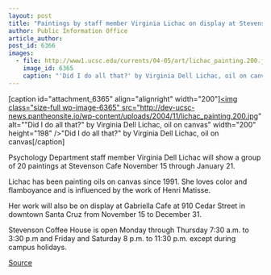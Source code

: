 ```yaml
---
layout: post
title: "Paintings by staff member Virginia Lichac on display at Stevenson Cafe"
author: Public Information Office
article_author: 
post_id: 6366
images:
  - file: http://www1.ucsc.edu/currents/04-05/art/lichac_painting.200.jpg
    image_id: 6365
    caption: "'Did I do all that?' by Virginia Dell Lichac, oil on canvas"
---
```


[caption id="attachment_6365" align="alignright" width="200"]<a href="http://dev-ucsc-news.pantheonsite.io/wp-content/uploads/2004/11/lichac_painting.200.jpg"><img class="size-full wp-image-6365" src="http://dev-ucsc-news.pantheonsite.io/wp-content/uploads/2004/11/lichac_painting.200.jpg" alt=""Did I do all that?" by Virginia Dell Lichac, oil on canvas" width="200" height="198" /></a>"Did I do all that?" by Virginia Dell Lichac, oil on canvas[/caption]
<a name="content" id="content"></a>
<p>
  Psychology Department staff member Virginia Dell Lichac will show a group of 20 paintings at Stevenson Cafe November 15 through January 21.
</p>
<p>
  Lichac has been painting oils on canvas since 1991. She loves color and flamboyance and is influenced by the work of Henri Matisse.
</p>
<p>
  Her work will also be on display at Gabriella Cafe at 910 Cedar Street in downtown Santa Cruz from November 15 to December 31.<br>
</p>
<p>
  Stevenson Coffee House is open Monday through Thursday 7:30 a.m. to 3:30 p.m and Friday and Saturday 8 p.m. to 11:30 p.m. except during campus holidays.
</p>
<p><a href="http://www1.ucsc.edu/currents/04-05/11-15/brief-paintings.asp" title="Permalink to brief-paintings">Source</a></p>
